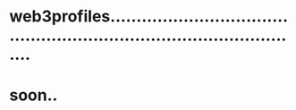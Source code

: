 # web3profiles...........................................................................................
# soon..
